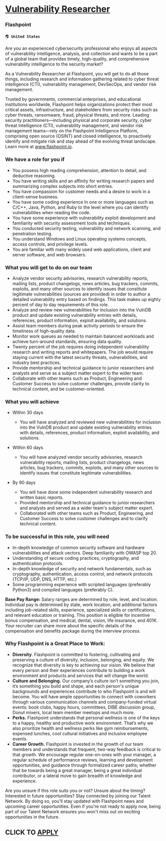 # [Vulnerability Researcher](https://www.remotewlb.com/apply/vulnerability-researcher)  
### Flashpoint  
#### `🌎 United States`  

Are you an experienced cybersecurity professional who enjoys all aspects of vulnerability intelligence, analysis, and collection and wants to be a part of a global team that provides timely, high-quality, and comprehensive vulnerability intelligence to the security market?

As a Vulnerability Researcher at Flashpoint, you will get to do all those things, including research and information gathering related to cyber threat intelligence (CTI), vulnerability management, DevSecOps, and vendor risk management.

Trusted by governments, commercial enterprises, and educational institutions worldwide, Flashpoint helps organizations protect their most critical assets, infrastructure, and stakeholders from security risks such as cyber threats, ransomware, fraud, physical threats, and more. Leading security practitioners—including physical and corporate security, cyber threat intelligence (CTI), vulnerability management, and vendor risk management teams—rely on the Flashpoint Intelligence Platform, comprising open source (OSINT) and closed intelligence, to proactively identify and mitigate risk and stay ahead of the evolving threat landscape. Learn more at www.flashpoint.io.

### We have a role for you if

  * You possess high reading comprehension, attention to detail, and deductive reasoning.
  * You have writing skills and an affinity for writing research papers and summarizing complex subjects into short entries.
  * You have compassion for customer needs and a desire to work in a client-sense business.
  * You have some coding experience In one or more languages such as C/C++, Java, Python, and Ruby to the level where you can identify vulnerabilities when reading the code.
  * You have some experience with vulnerability exploit development and familiarity with security assessment tools and techniques.
  * You conducted security testing, vulnerability and network scanning, and penetration testing.
  * You understand Windows and Linux operating systems concepts, access controls, and privilege levels.
  * You are familiar with many widely used web applications, client and server software, and web browsers.

### What you will get to do on our team

  * Analyze vendor security advisories, research vulnerability reports, mailing lists, product changelogs, news articles, bug trackers, commits, exploits, and many other sources to identify issues that constitute legitimate vulnerabilities (sources are provided) in order to author a detailed vulnerability entry based on findings. This task makes up eighty percent of day to day requirements of this role.
  * Analyze and review new vulnerabilities for inclusion into the VulnDB product and update existing vulnerability entries with details, references, product information, exploit availability, and solutions. 
  * Assist team members during peak activity periods to ensure the timeliness of high-quality data.
  * Monitor work queues as needed to maintain balanced workloads and achieve turn-around standards, ensuring data quality. 
  * Twenty percent of the job requires doing independent vulnerability research and writing reports and whitepapers. The job would require staying current with the latest security threats, vulnerabilities, and industry best practices. 
  * Provide mentorship and technical guidance to junior researchers and analysts and serve as a subject matter expert to the wider team. 
  * Collaborate with other teams such as Product, Engineering and Customer Success to solve customer challenges, provide clarity to technical content, and be customer-oriented.

### What you will achieve

  * Within 30 days
    * You will have analyzed and reviewed new vulnerabilities for inclusion into the VulnDB product and update existing vulnerability entries with details, references, product information, exploit availability, and solutions. 

  * Within 60 days 
    * You will have analyzed vendor security advisories, research vulnerability reports, mailing lists, product changelogs, news articles, bug trackers, commits, exploits, and many other sources to identify issues that constitute legitimate vulnerabilities.

  * By 90 days
    * You will have done some independent vulnerability research and written basic reports. 
    * Provided mentorship and technical guidance to junior researchers and analysts and served as a wider team's subject matter expert. 
    * Collaborated with other teams such as Product, Engineering, and Customer Success to solve customer challenges and to clarify technical content.

### To be successful in this role, you will need

  * In-depth knowledge of common security software and hardware vulnerabilities and attack vectors. Deep familiarity with OWASP top 20.
  * Understanding of secure coding practices, cryptography, and authentication protocols.
  * In-depth knowledge of security and network fundamentals, such as cryptography, authentication, access control, and network protocols (TCP/IP, UDP, DNS, HTTP, etc.)
  * Some programming experience with scripted languages (preferably Python3) and compiled languages (preferably C).

 **Base Pay Range:** Salary ranges are determined by role, level, and location. Individual pay is determined by state, work location, and additional factors including job-related skills, experience, specialized skills or certifications, and relevant education or training. This position is eligible for incentive bonus compensation, and medical, dental, vision, life insurance, and 401K. Your recruiter can share more about the specific details of the compensation and benefits package during the interview process.

### Why Flashpoint is a Great Place to Work:

  *  **Diversity**. Flashpoint is committed to fostering, cultivating and preserving a culture of diversity, inclusion, belonging, and equity. We recognize that diversity is key to achieving our vision. We believe that every person and their experiences contribute to building a work environment and products and services that will change the world.
  *  **Culture and Belonging.** Our company’s culture isn’t something you join, it’s something you build and shape, and each person's unique backgrounds and experiences contribute to who Flashpoint is and will become. You will have ample opportunities to connect with coworkers through various communication channels and company-funded virtual events: book clubs, happy hours, committees, DIBE discussion group, Donut mixers, local team member meetups and much more. 
  * **Perks.** Flashpoint understands that personal wellness is one of the keys to a happy, healthy and productive work environment. That’s why we also prioritize health and wellness perks like gym reimbursements, expensed lunches, cool cultural initiatives and inclusive employee events.
  *  **Career Growth.** Flashpoint is invested in the growth of our team members and understands that frequent, two-way feedback is critical to that growth. We encourage regular one-on-ones with your manager, a regular schedule of performance reviews, learning and development opportunities, and guidance through formalized career paths; whether that be towards being a great manager, being a great individual contributor, or a lateral move to gain breadth of knowledge and experience.

Are you unsure if this role suits you or not? Unsure about the timing? Interested in future opportunities? Stay connected by joining our Talent Network. By doing so, you'll stay updated with Flashpoint news and upcoming career opportunities. Even if you're not ready to apply now, being part of our Talent Network ensures you won't miss out on exciting opportunities in the future.

  
## CLICK TO [APPLY](https://www.remotewlb.com/apply/vulnerability-researcher)

